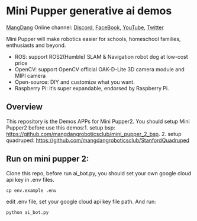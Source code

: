 # Mini Pupper generative ai demos
[MangDang](https://www.mangdang.net/) Online channel: [Discord](https://discord.gg/xJdt3dHBVw), [FaceBook](https://www.facebook.com/groups/716473723088464), [YouTube](https://www.youtube.com/channel/UCqHWYGXmnoO7VWHmENje3ug/featured), [Twitter](https://twitter.com/LeggedRobot)

Mini Pupper will make robotics easier for schools, homeschool families, enthusiasts and beyond.

- ROS: support ROS2(Humble) SLAM & Navigation robot dog at low-cost price
- OpenCV: support OpenCV official OAK-D-Lite 3D camera module and MIPI camera
- Open-source: DIY and customize what you want.
- Raspberry Pi: it’s super expandable, endorsed by Raspberry Pi.

## Overview

This repository is the Demos APPs for Mini Pupper2. You should setup Mini Pupper2 before use this demos:1. setup bsp: https://github.com/mangdangroboticsclub/mini_pupper_2_bsp. 2. setup quadruped: https://github.com/mangdangroboticsclub/StanfordQuadruped 


## Run on mini pupper 2: 

Clone this repo, before run ai_bot.py, you should set your own google cloud api key in .env files.

```
cp env.example .env
```
edit .env file, set your google cloud api key file path. And run:
```
python ai_bot.py
```

